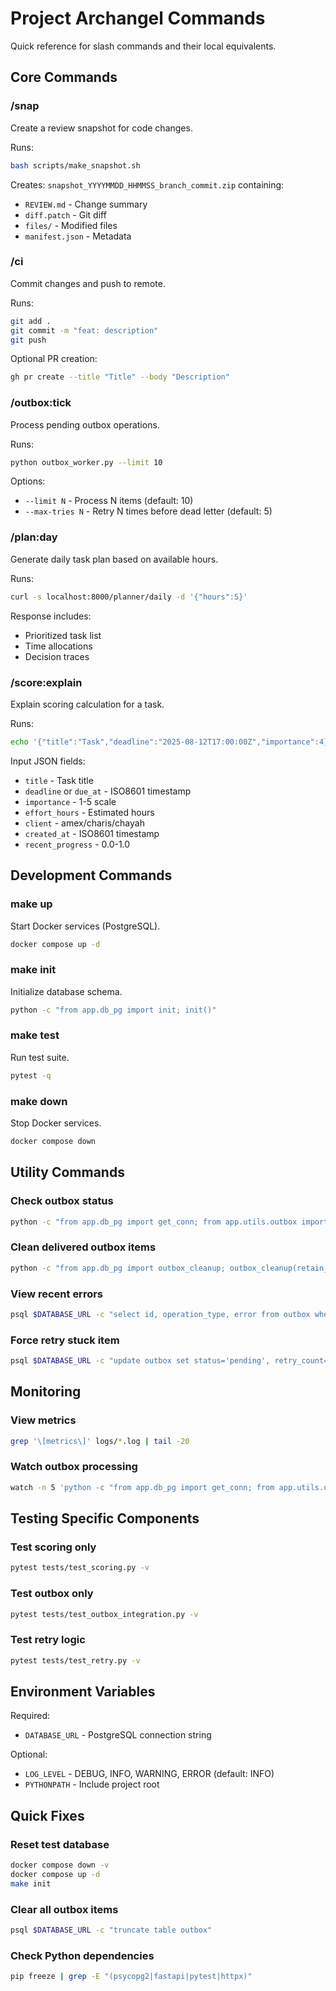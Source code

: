 # Project Archangel Commands

Quick reference for slash commands and their local equivalents.

## Core Commands

### /snap
Create a review snapshot for code changes.

Runs:
```bash
bash scripts/make_snapshot.sh
```

Creates: `snapshot_YYYYMMDD_HHMMSS_branch_commit.zip` containing:
- `REVIEW.md` - Change summary
- `diff.patch` - Git diff
- `files/` - Modified files
- `manifest.json` - Metadata

### /ci
Commit changes and push to remote.

Runs:
```bash
git add .
git commit -m "feat: description"
git push
```

Optional PR creation:
```bash
gh pr create --title "Title" --body "Description"
```

### /outbox:tick
Process pending outbox operations.

Runs:
```bash
python outbox_worker.py --limit 10
```

Options:
- `--limit N` - Process N items (default: 10)
- `--max-tries N` - Retry N times before dead letter (default: 5)

### /plan:day
Generate daily task plan based on available hours.

Runs:
```bash
curl -s localhost:8000/planner/daily -d '{"hours":5}'
```

Response includes:
- Prioritized task list
- Time allocations
- Decision traces

### /score:explain
Explain scoring calculation for a task.

Runs:
```bash
echo '{"title":"Task","deadline":"2025-08-12T17:00:00Z","importance":4}' | python scripts/score_explain.py
```

Input JSON fields:
- `title` - Task title
- `deadline` or `due_at` - ISO8601 timestamp
- `importance` - 1-5 scale
- `effort_hours` - Estimated hours
- `client` - amex/charis/chayah
- `created_at` - ISO8601 timestamp
- `recent_progress` - 0.0-1.0

## Development Commands

### make up
Start Docker services (PostgreSQL).
```bash
docker compose up -d
```

### make init
Initialize database schema.
```bash
python -c "from app.db_pg import init; init()"
```

### make test
Run test suite.
```bash
pytest -q
```

### make down
Stop Docker services.
```bash
docker compose down
```

## Utility Commands

### Check outbox status
```bash
python -c "from app.db_pg import get_conn; from app.utils.outbox import OutboxManager; ob = OutboxManager(get_conn); print(ob.get_stats())"
```

### Clean delivered outbox items
```bash
python -c "from app.db_pg import outbox_cleanup; outbox_cleanup(retain_days=7)"
```

### View recent errors
```bash
psql $DATABASE_URL -c "select id, operation_type, error from outbox where status='failed' order by updated_at desc limit 10"
```

### Force retry stuck item
```bash
psql $DATABASE_URL -c "update outbox set status='pending', retry_count=0 where id=123"
```

## Monitoring

### View metrics
```bash
grep '\[metrics\]' logs/*.log | tail -20
```

### Watch outbox processing
```bash
watch -n 5 'python -c "from app.db_pg import get_conn; from app.utils.outbox import OutboxManager; ob = OutboxManager(get_conn); print(ob.get_stats())"'
```

## Testing Specific Components

### Test scoring only
```bash
pytest tests/test_scoring.py -v
```

### Test outbox only
```bash
pytest tests/test_outbox_integration.py -v
```

### Test retry logic
```bash
pytest tests/test_retry.py -v
```

## Environment Variables

Required:
- `DATABASE_URL` - PostgreSQL connection string

Optional:
- `LOG_LEVEL` - DEBUG, INFO, WARNING, ERROR (default: INFO)
- `PYTHONPATH` - Include project root

## Quick Fixes

### Reset test database
```bash
docker compose down -v
docker compose up -d
make init
```

### Clear all outbox items
```bash
psql $DATABASE_URL -c "truncate table outbox"
```

### Check Python dependencies
```bash
pip freeze | grep -E "(psycopg2|fastapi|pytest|httpx)"
```
